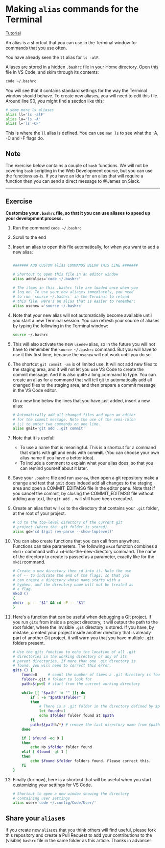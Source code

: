 # Making `alias` commands for the Terminal

[Tutorial](https://linuxize.com/post/how-to-create-bash-aliases/)

An alias is a shortcut that you can use in the Terminal window for commands that you use often.

You have already seen the `ll` alias for `ls -alF`.

Aliases are stored in a hidden `.bashrc` file in your Home directory. Open this file in VS Code, and skim through its contents:

```bash
code ~/.bashrc
```

You will see that it contains standard settings for the way the Terminal window should behave. To create new aliases, you will need to edit this file. Around line 90, you might find a section like this:

```bash
# some more ls aliases
alias ll='ls -alF'
alias la='ls -A'
alias l='ls -CF'
```
This is where the `ll` alias is defined. You can use `man ls` to see what the -A, -C and -F flags do.

## Note
The exercise below contains a couple of `bash` functions. We will not be covering `bash` scripting in the Web Development course, but you can use the functions as-is. If you have an idea for an alias that will require a function then you can send a direct message to @James on Slack.

---

## Exercise

**Customize your `.bashrc` file, so that it you can use aliases to speed up your development process.**

1. Run the command `code ~/.bashrc`
2. Scroll to the end
3. Insert an alias to open this file automatically, for when you want to add a new alias:
    ```bash

    ####### ADD CUSTOM alias COMMANDS BELOW THIS LINE #######

    # Shortcut to open this file in an editor window
    alias addalias='code ~/.bashrc'

    # The items in this .bashrc file are loaded once when you
    # log on. To use your new aliases immediately, you need
    # to run `source ~/.bashrc` in the Terminal to reload
    # this file. Here's an alias that is easier to remember:
    alias usenew ='source ~/.bashrc'
    ```
4. Note that your new alias will not automatically become available until you start a new Terminal session. You can refresh your source of aliases by typing the following in the Terminal window:
    ```bash
    source ~/.bashrc
    ```
5. This will also activate the new `usenew` alias, so in the future you will not have to remember the `source ~/.bashrc` command. But you will have to use it this first time, because the `usenew` will not work until you do so.
6. The shortcut `git commit -am` is of limited use. It will not add new files to the staging area, and it will not let you use VS Code to create the commit message. And it is also quite a long command to type. You can create an alias for a command that will tell git to automatically add all changed files to the staging area, and then prepare a commit message in the VS Code editor.<br><br>On a new line below the lines that you have just added, insert a new alias:
    ```bash
    # Automatically add all changed files and open an editor
    # for the commit message. Note the use of the semi-colon
    # (;) to enter two commands on one line.
    alias gmit='git add .;git commit'
    ```

7. Note that it is useful:
   * To use a name that is meaningful. This is a shortcut for a command that starts with **g**it and ends with com**mit**. (You can choose your own alias name if you have a better idea).
   * To include a comment to explain what your alias does, so that you can remind yourself about it later.

8. Save your `.bashrc` file and run `usenew`, then open a git repository make a change and test that `gmit` does indeed add all changes to the staging area and open a COMMIT_EDITMSG file in the editor pane. Note that if you cancel the commit, by closing the COMMIT_EDITMSG file without adding any text, the `git add .` will still have been executed.

9. Create an alias that will `cd` to the directory that contains your `.git` folder, at the root of your project.
    ```bash
    # cd to the top-level directory of the current git
    # project (where the .git folder is stored)
    alias gd='cd $(git rev-parse --show-toplevel)'
    ```
10. You can also create functions that you can call from anywhere. Functions can take parameters. The following `mkcd` function combines a `mkdir` command with a `cd`-into-the-new-directory command. The name of the directory to create is passed as a parameter, exactly like for the `mkdir`command.

    ```bash
    # Create a new directory then cd into it. Note the use
    # of -- to indicate the end of the flags, so that you
    # can create a directory whose name starts with a
    # hyphen, and the directory name will not be treated as
    # a flag.
    mkcd ()
    {
    mkdir -p -- "$1" && cd -P -- "$1"
    }
    ```
11. Here's a function that can be useful when debugging a Git project. If you run `gits` from inside a project directory, it will output the path to the root folder, where the invisible `.git` directory is stored. If you have, by mistake, created your project inside another directory that is already part of another Git project, it will warn you that you have multiple `.git` folders present.
    ```bash
    # Use the gits function to echo the location of all .git
    # directories in the working directory or any of its
    # parent directories. If more than one .git directory is
    # found, you will need to correct this error.
    gits () {
        found=0     # count the number of times a .git directory is found
        folder=.git # folder to look for
        path=$(pwd) # start from the current working directory

        while [[ "$path" != "" ]]; do
            if [ -e "$path/$folder" ]
            then
                # There is a .git folder in the directory defined by $path
                let found+=1
                echo $folder folder found at $path
            fi
            path=${path%/*} # remove the last directory name from $path
        done

        if [ $found -eq 0 ]
        then
            echo No $folder folder found
        elif [ $found -gt 1 ]
        then
            echo $found $folder folders found. Please correct this.
        fi
    }
    ```
12. Finally (for now), here is a shortcut that will be useful when you start customizing your settings for VS Code.
    ```bash
    # Shortcut to open a new window showing the directory
    # containing user settings
    alias user='code ~/.config/Code/User/'
    ```

## Share your `alias`es

If you create new `alias`es that you think others will find useful, please fork this repository and create a Pull Request to add your contributions to the (visible) `bashrc` file in the same folder as this article. Thanks in advance!
